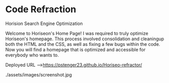 # Code Refraction

Horision Search Engine Optimization

Welcome to Horiseon's Home Page! I was required to truly optimize
Horiseon's homepage. This process involved consolidation and cleaningup 
both the HTML and the CSS, as well as fixing a few bugs within the code. 
Now you will find a homepage that is optimized and accessible for 
everybody who wants to.

Deployed URL -->https://pstenger23.github.io/Horiseo-refractor/

./assets/images/screenshot.jpg 